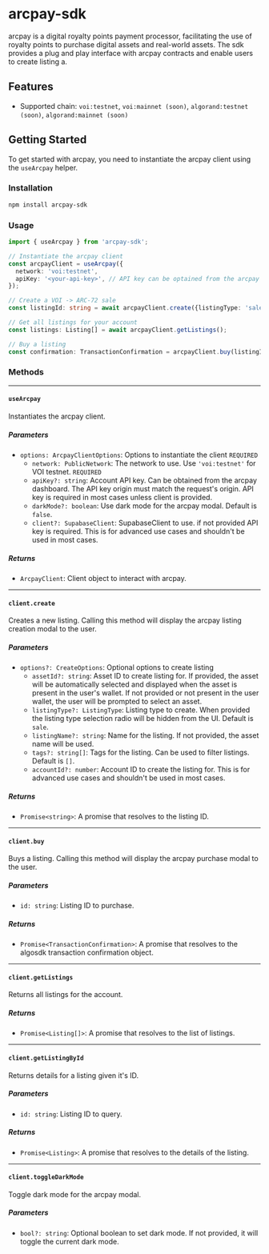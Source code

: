 # arcpay-sdk

arcpay is a digital royalty points payment processor, facilitating the use of royalty points to purchase digital assets and real-world assets.
The sdk provides a plug and play interface with arcpay contracts and enable users to create listing a.

## Features
- Supported chain: `voi:testnet`, `voi:mainnet (soon)`, `algorand:testnet (soon)`, `algorand:mainnet (soon)`

## Getting Started

To get started with arcpay, you need to instantiate the arcpay client using the `useArcpay` helper.

### Installation

```sh
npm install arcpay-sdk
```

### Usage
```typescript
import { useArcpay } from 'arcpay-sdk';

// Instantiate the arcpay client
const arcpayClient = useArcpay({
  network: 'voi:testnet',
  apiKey: '<your-api-key>', // API key can be optained from the arcpay dashboard
});

// Create a VOI -> ARC-72 sale
const listingId: string = await arcpayClient.create({listingType: 'sale'});

// Get all listings for your account
const listings: Listing[] = await arcpayClient.getListings();

// Buy a listing
const confirmation: TransactionConfirmation = arcpayClient.buy(listingId);
```

### Methods

---
#### `useArcpay`
Instantiates the arcpay client.

##### Parameters

- `options: ArcpayClientOptions`: Options to instantiate the client `REQUIRED`
    - `network: PublicNetwork`: The network to use. Use `'voi:testnet'` for VOI testnet. `REQUIRED`
    - `apiKey?: string`: Account API key. Can be obtained from the arcpay dashboard. The API key origin must match the request's origin. API key is required in most cases unless client is provided.
    - `darkMode?: boolean`: Use dark mode for the arcpay modal. Default is `false`.
    - `client?: SupabaseClient`: SupabaseClient to use. if not provided API key is required. This is for advanced use cases and shouldn't be used in most cases.

##### Returns

- `ArcpayClient`: Client object to interact with arcpay.
---

#### `client.create`
Creates a new listing. Calling this method will display the arcpay listing creation modal to the user.

##### Parameters

- `options?: CreateOptions`: Optional options to create listing
    - `assetId?: string`: Asset ID to create listing for. If provided, the asset will be automatically selected and displayed when the asset is present in the user's wallet. If not provided or not present in the user wallet, the user will be prompted to select an asset.
    - `listingType?: ListingType`: Listing type to create. When provided the listing type selection radio will be hidden from the UI. Default is `sale`.
    - `listingName?: string`: Name for the listing. If not provided, the asset name will be used.
    - `tags?: string[]`: Tags for the listing. Can be used to filter listings. Default is `[]`.
    - `accountId?: number`: Account ID to create the listing for. This is for advanced use cases and shouldn't be used in most cases.

##### Returns

- `Promise<string>`: A promise that resolves to the listing ID.
---

#### `client.buy`
Buys a listing. Calling this method will display the arcpay purchase modal to the user.

##### Parameters

- `id: string`: Listing ID to purchase.

##### Returns

- `Promise<TransactionConfirmation>`: A promise that resolves to the algosdk transaction confirmation object.
---

#### `client.getListings`
Returns all listings for the account.

##### Returns

- `Promise<Listing[]>`: A promise that resolves to the list of listings.
---

#### `client.getListingById`
Returns details for a listing given it's ID.

##### Parameters

- `id: string`: Listing ID to query.

##### Returns

- `Promise<Listing>`: A promise that resolves to the details of the listing.
---

#### `client.toggleDarkMode`
Toggle dark mode for the arcpay modal.

##### Parameters

- `bool?: string`: Optional boolean to set dark mode. If not provided, it will toggle the current dark mode.



